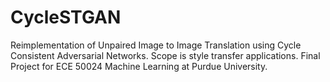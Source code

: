 # CycleSTGAN
Reimplementation of Unpaired Image to Image Translation using Cycle Consistent Adversarial Networks. Scope is style transfer applications. Final Project for ECE 50024 Machine Learning at Purdue University.
